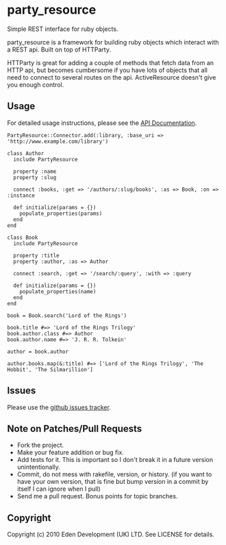 # party_resource

Simple REST interface for ruby objects.

party_resource is a framework for building ruby objects which interact with a REST api. Built on top of HTTParty.

HTTParty is great for adding a couple of methods that fetch data from an HTTP api, but becomes cumbersome if you have
lots of objects that all need to connect to several routes on the api. ActiveResource doesn't give you enough control.

## Usage

For detailed usage instructions, please see the [API Documentation](http://yardoc.org/docs/edendevelopment-party_resource).

    PartyResource::Connector.add(:library, :base_uri => 'http://www.example.com/library')

    class Author
      include PartyResource

      property :name
      property :slug

      connect :books, :get => '/authors/:slug/books', :as => Book, :on => :instance

      def initialize(params = {})
        populate_properties(params)
      end
    end

    class Book
      include PartyResource

      property :title
      property :author, :as => Author

      connect :search, :get => '/search/:query', :with => :query

      def initialize(params = {})
        populate_properties(name)
      end
    end

    book = Book.search('Lord of the Rings')

    book.title #=> 'Lord of the Rings Trilogy'
    book.author.class #=> Author
    book.author.name #=> 'J. R. R. Tolkein'

    author = book.author

    author.books.map(&:title) #=> ['Lord of the Rings Trilogy', 'The Hobbit', 'The Silmarillion']

## Issues

Please use the [github issues tracker](http://github.com/edendevelopment/party_resource/issues).

## Note on Patches/Pull Requests
 
* Fork the project.
* Make your feature addition or bug fix.
* Add tests for it. This is important so I don't break it in a
  future version unintentionally.
* Commit, do not mess with rakefile, version, or history.
  (if you want to have your own version, that is fine but bump version in a commit by itself I can ignore when I pull)
* Send me a pull request. Bonus points for topic branches.

## Copyright

Copyright (c) 2010 Eden Development (UK) LTD. See LICENSE for details.
